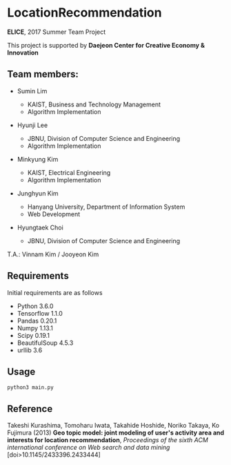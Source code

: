 # LocationRecommendation

__ELICE__, 2017 Summer Team Project

This project is supported by __Daejeon Center for Creative Economy & Innovation__

## Team members:

* Sumin Lim 
  * KAIST, Business and Technology Management
  * Algorithm Implementation

* Hyunji Lee 
  * JBNU, Division of Computer Science and Engineering
  * Algorithm Implementation

* Minkyung Kim
  * KAIST, Electrical Engineering
  * Algorithm Implementation

* Junghyun Kim
  * Hanyang University, Department of Information System
  * Web Development

* Hyungtaek Choi 
  * JBNU, Division of Computer Science and Engineering



T.A.: Vinnam Kim / Jooyeon Kim 

## Requirements

Initial requirements are as follows

* Python 3.6.0
* Tensorflow 1.1.0
* Pandas 0.20.1
* Numpy 1.13.1
* Scipy 0.19.1
* BeautifulSoup 4.5.3
* urllib 3.6


## Usage

```
python3 main.py
```


## Reference
Takeshi Kurashima, Tomoharu Iwata, Takahide Hoshide, Noriko Takaya, Ko Fujimura (2013) __Geo topic model: joint modeling of user's activity area and interests for location recommendation__, *Proceedings of the sixth ACM international conference on Web search and data mining*  [doi>10.1145/2433396.2433444] 

